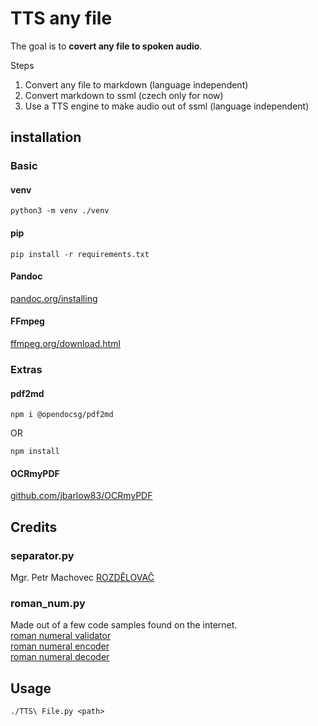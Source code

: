 # TTS any file

The goal is to **covert any file to spoken audio**.

Steps
 1. Convert any file to markdown (language independent)
 2. Convert markdown to ssml (czech only for now)
 3. Use a TTS engine to make audio out of ssml (language independent)

## installation
### Basic
#### venv
```
python3 -m venv ./venv
```
#### pip
```
pip install -r requirements.txt
```
#### Pandoc
[pandoc.org/installing](https://pandoc.org/installing.html)

#### FFmpeg
[ffmpeg.org/download.html](https://ffmpeg.org/download.html)
### Extras
#### pdf2md
```
npm i @opendocsg/pdf2md
```
OR
```
npm install
```
#### OCRmyPDF
[github.com/jbarlow83/OCRmyPDF](https://github.com/jbarlow83/OCRmyPDF#installation)

## Credits
### separator.py
Mgr. Petr Machovec [ROZDĚLOVAČ](https://nlp.fi.muni.cz/projekty/rozdelovac_vet/home.cgi)
### roman_num.py
Made out of a few code samples found on the internet.  
[roman numeral validator](https://stackoverflow.com/questions/267399/how-do-you-match-only-valid-roman-numerals-with-a-regular-expression)  
[roman numeral encoder](https://stackoverflow.com/questions/28777219/basic-program-to-convert-integer-to-roman-numerals)  
[roman numeral decoder](https://rosettacode.org/wiki/Roman_numerals/Decode)  

## Usage
```
./TTS\ File.py <path>
```
